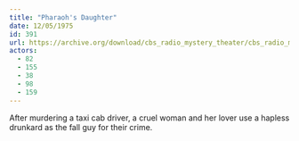 ```yaml
---
title: "Pharaoh's Daughter"
date: 12/05/1975
id: 391
url: https://archive.org/download/cbs_radio_mystery_theater/cbs_radio_mystery_theater-0351-0400.zip/cbs_radio_mystery_theater-0351-0400%2Fcbsrmt_0391_pharaohs_daughter.mp3
actors:
  - 82
  - 155
  - 38
  - 98
  - 159
---
```

After murdering a taxi cab driver, a cruel woman and her lover use a hapless drunkard as the fall guy for their crime.